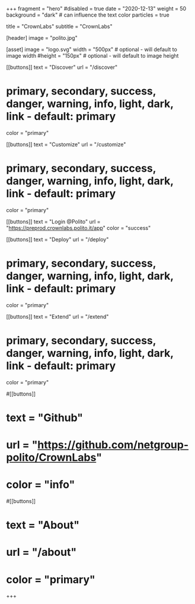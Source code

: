 +++
fragment = "hero"
#disabled = true
date = "2020-12-13"
weight = 50
background = "dark" # can influence the text color
particles = true

title = "CrownLabs"
subtitle = "CrownLabs"

[header]
  image = "polito.jpg"

[asset]
  image = "logo.svg"
  width = "500px" # optional - will default to image width
  #height = "150px" # optional - will default to image height

[[buttons]]
  text = "Discover"
  url = "/discover"
# primary, secondary, success, danger, warning, info, light, dark, link - default: primary
  color = "primary"

[[buttons]]
  text = "Customize"
  url = "/customize"
# primary, secondary, success, danger, warning, info, light, dark, link - default: primary
  color = "primary"

[[buttons]]
  text = "Login @Polito"
  url = "https://preprod.crownlabs.polito.it/app"
  color = "success"

[[buttons]]
  text = "Deploy"
  url = "/deploy"
# primary, secondary, success, danger, warning, info, light, dark, link - default: primary
  color = "primary"

[[buttons]]
  text = "Extend"
  url = "/extend"

# primary, secondary, success, danger, warning, info, light, dark, link - default: primary
  color = "primary"

#[[buttons]]
#  text = "Github"
#  url = "https://github.com/netgroup-polito/CrownLabs"
#  color = "info"

#[[buttons]]
#  text = "About"
#  url = "/about"
#  color = "primary"

+++
